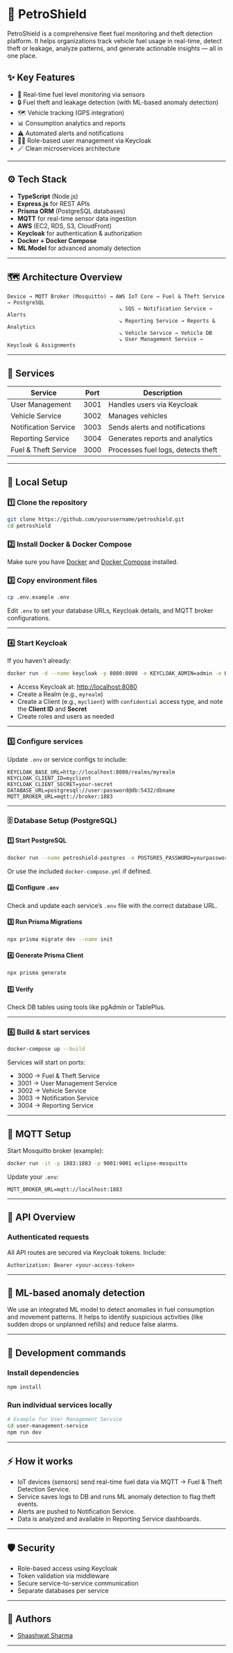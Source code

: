 
# 🚨 PetroShield

PetroShield is a comprehensive fleet fuel monitoring and theft detection platform. It helps organizations track vehicle fuel usage in real-time, detect theft or leakage, analyze patterns, and generate actionable insights — all in one place.

## ✨ Key Features

- 🚚 Real-time fuel level monitoring via sensors
- 🔒 Fuel theft and leakage detection (with ML-based anomaly detection)
- 🗺️ Vehicle tracking (GPS integration)
- 📊 Consumption analytics and reports
- ⚠️ Automated alerts and notifications
- 🧑‍💼 Role-based user management via Keycloak
- 🪄 Clean microservices architecture

---

## ⚙️ Tech Stack

- **TypeScript** (Node.js)
- **Express.js** for REST APIs
- **Prisma ORM** (PostgreSQL databases)
- **MQTT** for real-time sensor data ingestion
- **AWS** (EC2, RDS, S3, CloudFront)
- **Keycloak** for authentication & authorization
- **Docker + Docker Compose**
- **ML Model** for advanced anomaly detection

---

## 🗺️ Architecture Overview

```
Device → MQTT Broker (Mosquitto) → AWS IoT Core → Fuel & Theft Service → PostgreSQL
                                    ↘ SQS → Notification Service → Alerts
                                    ↘ Reporting Service → Reports & Analytics
                                    ↘ Vehicle Service → Vehicle DB
                                    ↘ User Management Service → Keycloak & Assignments
```

---

## 🚀 Services

| Service              | Port  | Description                               |
|----------------------|--------|-------------------------------------------|
| User Management      | 3001  | Handles users via Keycloak               |
| Vehicle Service      | 3002  | Manages vehicles                         |
| Notification Service | 3003  | Sends alerts and notifications          |
| Reporting Service    | 3004  | Generates reports and analytics         |
| Fuel & Theft Service | 3000  | Processes fuel logs, detects theft      |

---

## 🏁 Local Setup

### 1️⃣ Clone the repository

```bash
git clone https://github.com/yourusername/petroshield.git
cd petroshield
```

### 2️⃣ Install Docker & Docker Compose

Make sure you have [Docker](https://docs.docker.com/get-docker/) and [Docker Compose](https://docs.docker.com/compose/install/) installed.

### 3️⃣ Copy environment files

```bash
cp .env.example .env
```

Edit `.env` to set your database URLs, Keycloak details, and MQTT broker configurations.

---

### 4️⃣ Start Keycloak

If you haven't already:

```bash
docker run -d --name keycloak -p 8080:8080 -e KEYCLOAK_ADMIN=admin -e KEYCLOAK_ADMIN_PASSWORD=admin quay.io/keycloak/keycloak:latest start-dev
```

- Access Keycloak at: [http://localhost:8080](http://localhost:8080)
- Create a Realm (e.g., `myrealm`)
- Create a Client (e.g., `myclient`) with `confidential` access type, and note the **Client ID** and **Secret**
- Create roles and users as needed

---

### 5️⃣ Configure services

Update `.env` or service configs to include:

```
KEYCLOAK_BASE_URL=http://localhost:8080/realms/myrealm
KEYCLOAK_CLIENT_ID=myclient
KEYCLOAK_CLIENT_SECRET=your-secret
DATABASE_URL=postgresql://user:password@db:5432/dbname
MQTT_BROKER_URL=mqtt://broker:1883
```

---

### 🗄️ Database Setup (PostgreSQL)

#### 1️⃣ Start PostgreSQL

```bash
docker run --name petroshield-postgres -e POSTGRES_PASSWORD=yourpassword -e POSTGRES_USER=youruser -e POSTGRES_DB=yourdb -p 5432:5432 -d postgres
```

Or use the included `docker-compose.yml` if defined.

#### 2️⃣ Configure `.env`

Check and update each service’s `.env` file with the correct database URL.

#### 3️⃣ Run Prisma Migrations

```bash
npx prisma migrate dev --name init
```

#### 4️⃣ Generate Prisma Client

```bash
npx prisma generate
```

#### 5️⃣ Verify

Check DB tables using tools like pgAdmin or TablePlus.

---


### 6️⃣ Build & start services

```bash
docker-compose up --build
```

Services will start on ports:  
- 3000 → Fuel & Theft Service  
- 3001 → User Management Service  
- 3002 → Vehicle Service  
- 3003 → Notification Service  
- 3004 → Reporting Service

---
## 📡 MQTT Setup

Start Mosquitto broker (example):

```bash
docker run -it -p 1883:1883 -p 9001:9001 eclipse-mosquitto
```

Update your `.env`:

```env
MQTT_BROKER_URL=mqtt://localhost:1883
```

---

## 💬 API Overview

### Authenticated requests

All API routes are secured via Keycloak tokens. Include:

```
Authorization: Bearer <your-access-token>
```

---

## 🤖 ML-based anomaly detection

We use an integrated ML model to detect anomalies in fuel consumption and movement patterns. It helps to identify suspicious activities (like sudden drops or unplanned refills) and reduce false alarms.

---

## 🧪 Development commands

### Install dependencies

```bash
npm install
```

### Run individual services locally

```bash
# Example for User Management Service
cd user-management-service
npm run dev
```

---
## ⚡ How it works

* IoT devices (sensors) send real-time fuel data via MQTT → Fuel & Theft Detection Service.
* Service saves logs to DB and runs ML anomaly detection to flag theft events.
* Alerts are pushed to Notification Service.
* Data is analyzed and available in Reporting Service dashboards.

---

## 🛡️ Security

- Role-based access using Keycloak
- Token validation via middleware
- Secure service-to-service communication
- Separate databases per service

---

## 🖖 Authors

- [Shaashwat Sharma](https://github.com/shaashwatsharma)

---
